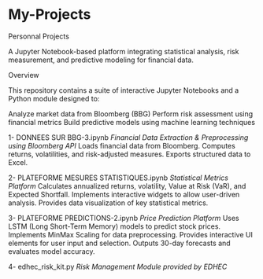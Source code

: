 # My-Projects
Personnal Projects 

A Jupyter Notebook-based platform integrating statistical analysis, risk measurement, and predictive modeling for financial data.

Overview

This repository contains a suite of interactive Jupyter Notebooks and a Python module designed to:

Analyze market data from Bloomberg (BBG)
Perform risk assessment using financial metrics
Build predictive models using machine learning techniques

1- DONNEES SUR BBG-3.ipynb
*Financial Data Extraction & Preprocessing using Bloomberg API*
Loads financial data from Bloomberg.
Computes returns, volatilities, and risk-adjusted measures.
Exports structured data to Excel.

2- PLATEFORME MESURES STATISTIQUES.ipynb
*Statistical Metrics Platform*
Calculates annualized returns, volatility, Value at Risk (VaR), and Expected Shortfall.
Implements interactive widgets to allow user-driven analysis.
Provides data visualization of key statistical metrics.

3- PLATEFORME PREDICTIONS-2.ipynb
*Price Prediction Platform*
Uses LSTM (Long Short-Term Memory) models to predict stock prices.
Implements MinMax Scaling for data preprocessing.
Provides interactive UI elements for user input and selection.
Outputs 30-day forecasts and evaluates model accuracy.

4- edhec_risk_kit.py
*Risk Management Module provided by EDHEC*
